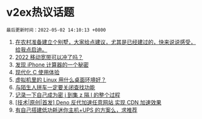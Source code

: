 # v2ex热议话题

`最后更新时间：2022-05-02 14:10:13 +0800`

1. [在农村准备建立个别墅，大家给点建议，尤其是已经建过的，快来说说感受，给我点启迪。](https://www.v2ex.com/t/850379)
1. [2022 移动宽带可以冲了吗？](https://www.v2ex.com/t/850385)
1. [发现 iPhone 计算器的一个秘密](https://www.v2ex.com/t/850381)
1. [现代化 C 使用体验](https://www.v2ex.com/t/850384)
1. [虚拟机里的 Linux 用什么桌面环境好？](https://www.v2ex.com/t/850376)
1. [与陌生人拼车一定要关闭查找功能](https://www.v2ex.com/t/850363)
1. [记录一下自己成为密 j 到集 z 隔 l 的整个过程](https://www.v2ex.com/t/850478)
1. [[技术|原创|首发] Deno 反代加速任意网站 实现 CDN 加速效果](https://www.v2ex.com/t/850412)
1. [有自己搭建低功耗迷你主机+UPS 的方案么，求推荐](https://www.v2ex.com/t/850467)

